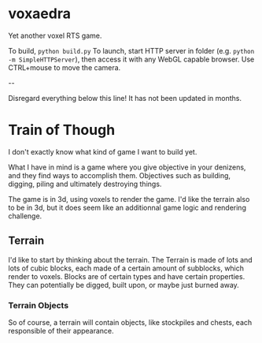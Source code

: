 voxaedra
========

Yet another voxel RTS game.

To build, `python build.py`
To launch, start HTTP server in folder (e.g. `python -m SimpleHTTPServer`), then access it with any WebGL capable browser. Use CTRL+mouse to move the camera.

--

Disregard everything below this line! It has not been updated in months.

Train of Though
===============

I don't exactly know what kind of game I want to build yet.

What I have in mind is a game where you give objective in your denizens, and they find ways to accomplish them. Objectives such as building, digging, piling and ultimately destroying things.

The game is in 3d, using voxels to render the game. I'd like the terrain also to be in 3d, but it does seem like an additionnal game logic and rendering challenge.

Terrain
-------

I'd like to start by thinking about the terrain. The Terrain is made of lots and lots of cubic blocks, each made of a certain amount of subblocks, which render to voxels. Blocks are of certain types and have certain properties. They can potentially be digged, built upon, or maybe just burned away.

### Terrain Objects

So of course, a terrain will contain objects, like stockpiles and chests, each responsible of their appearance.